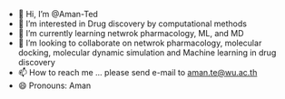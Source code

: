 - 👋 Hi, I’m @Aman-Ted
- 👀 I’m interested in Drug discovery by computational methods
- 🌱 I’m currently learning netwrok pharmacology, ML, and MD
- 💞️ I’m looking to collaborate on netwrok pharmacology, molecular docking, molecular dynamic simulation and Machine learning in drug discovery
- 📫 How to reach me ... please send e-mail to aman.te@wu.ac.th
- 😄 Pronouns: Aman

<!---
Aman-Ted/Aman-Ted is a ✨ special ✨ repository because its `README.md` (this file) appears on your GitHub profile.
You can click the Preview link to take a look at your changes.
--->
